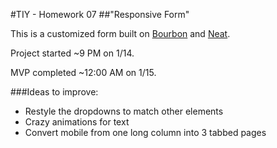 #TIY - Homework 07
##"Responsive Form"

This is a customized form built on [Bourbon](http://bourbon.io) and [Neat](http://neat.bourbon.io). 

Project started ~9 PM on 1/14. 

MVP completed ~12:00 AM on 1/15.

###Ideas to improve:
- Restyle the dropdowns to match other elements
- Crazy animations for text
- Convert mobile from one long column into 3 tabbed pages
